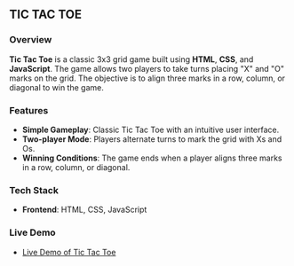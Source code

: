 ## TIC TAC TOE

### Overview

**Tic Tac Toe** is a classic 3x3 grid game built using **HTML**, **CSS**, and **JavaScript**. The game allows two players to take turns placing "X" and "O" marks on the grid. The objective is to align three marks in a row, column, or diagonal to win the game.

### Features

- **Simple Gameplay**: Classic Tic Tac Toe with an intuitive user interface.
- **Two-player Mode**: Players alternate turns to mark the grid with Xs and Os.
- **Winning Conditions**: The game ends when a player aligns three marks in a row, column, or diagonal.

### Tech Stack

- **Frontend**: HTML, CSS, JavaScript

### Live Demo

- [Live Demo of Tic Tac Toe](https://praveenrampk.github.io/tic-tac-toe)
